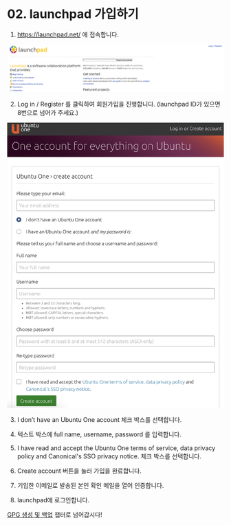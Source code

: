# 02. launchpad 가입하기

1. https://launchpad.net/ 에 접속합니다.

![alt tag](media/launchpad.PNG)

2. Log in / Register 를 클릭하여 회원가입을 진행합니다.
   (launchpad ID가 있으면 8번으로 넘어가 주세요.)

![alt tag](media/ubuntu_one_sign_up.png)

3. I don’t have an Ubuntu One account 체크 박스를 선택합니다.

4. 텍스트 박스에 full name, username, password 를 입력합니다.

5. I have read and accept the Ubuntu One terms of service, data privacy policy and Canonical's SSO privacy notice. 체크 박스를 선택합니다.

6. Create account 버튼을 눌러 가입을 완료합니다.

7. 기입한 이메일로 발송된 본인 확인 메일을 열어 인증합니다.

8. launchpad에 로그인합니다.

[GPG 생성 및 백업](03_create_GPG_key.md) 챕터로
넘어갑시다!
